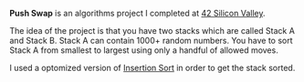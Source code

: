 <b>Push Swap</b> is an algorithms project I completed at [42 Silicon Valley](https://www.42.us.org/).</br>

The idea of the project is that you have two stacks which are called Stack A and Stack B. Stack A can contain 1000+ random numbers. You have to sort Stack A from smallest to largest using only a handful of allowed moves.

I used a optomized version of [Insertion Sort](https://en.wikipedia.org/wiki/Insertion_sort) in order to get the stack sorted.
